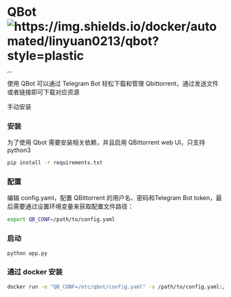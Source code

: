 # QBot   <img src="https://img.shields.io/docker/automated/linyuan0213/qbot?style=plastic" alt="https://img.shields.io/docker/automated/linyuan0213/qbot?style=plastic"  />
<img src="https://minio.xcreal.site:443/blog//2021/7/15/logo.png" alt="logo" style="zoom: 25%;" />

使用 QBot 可以通过 Telegram Bot 轻松下载和管理 Qbittorrent，通过发送文件或者链接即可下载对应资源

手动安装

### 安装

为了使用 Qbot 需要安装相关依赖，并且启用 QBittorrent web UI，只支持python3

```sh
pip install -r requirements.txt
```

### 配置

编辑 config.yaml，配置 QBittorrent 的用户名、密码和Telegram Bot token，最后需要通过设置环境变量来获取配置文件路径：

```sh
export QB_CONF=/path/to/config.yaml
```

### 启动

```sh
python app.py
```

### 通过 docker 安装

```sh
docker run -e "QB_CONF=/etc/qbot/config.yaml" -v /path/to/config.yaml:/etc/qbot/config.yaml --name qbot linyuan0213/qbot:latest
```

